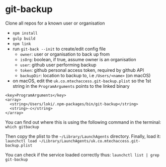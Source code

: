 # git-backup

Clone all repos for a known user or organisation

- `npm install`
- `gulp build`
- `npm link`
- run `git-back --init` to create/edit config file
  - `owner`: user or organisation to back up from
  - `isOrg`: boolean, if true, assume owner is an organisation
  - `user`: github user performing backup
  - `token`: github personal access token, required by github API
  - `backupDir`: location to backup to, i.e `/Users/<name>` (on macOS)
- on macOS, edit the `uk.co.mtechaccess.git-backup.plist` so the 1st string in the `ProgramArguments` points to the linked binary

```
<key>ProgramArguments</key>
<array>
  <string>/Users/loki/.npm-packages/bin/git-backup</string>
  <string>-c</string>
</array>
```

You can find out where this is using the following command in the terminal: `which gitbackup`

Then copy the plist to the `~/Library/LaunchAgents` directory.
Finally, load it: `launchctl load ~/Library/LaunchAgents/uk.co.mtechaccess.git-backup.plist`

You can check if the service loaded correctly thus: `launchctl list | grep git-backup`
